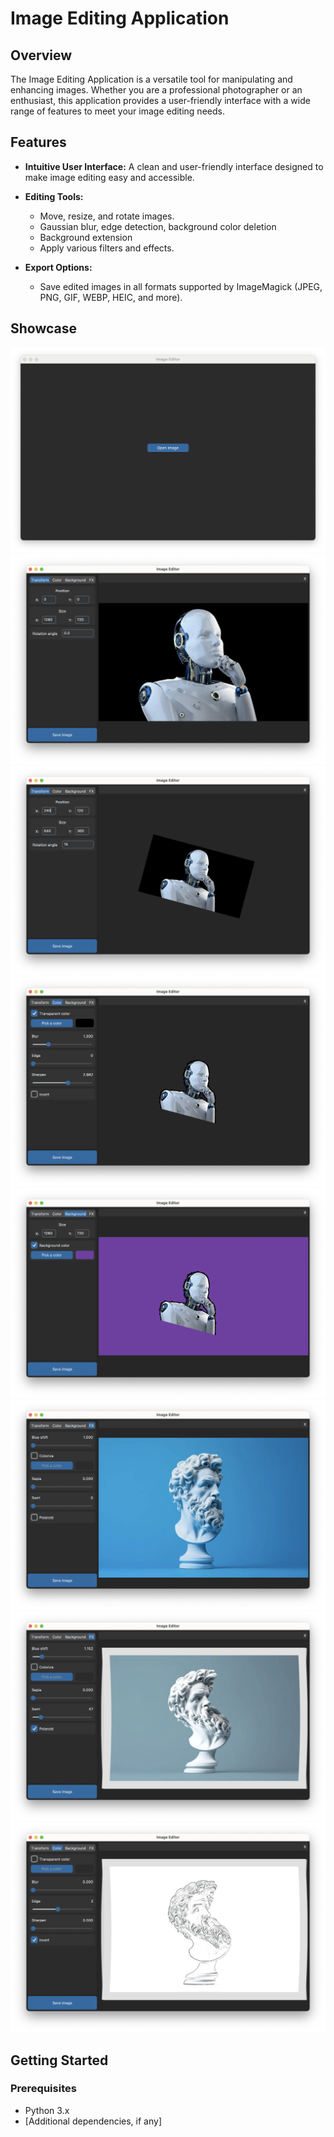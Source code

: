 # Image Editing Application

## Overview

The Image Editing Application is a versatile tool for manipulating and enhancing images. Whether you are a professional photographer or an enthusiast, this application provides a user-friendly interface with a wide range of features to meet your image editing needs.

## Features

- **Intuitive User Interface:** A clean and user-friendly interface designed to make image editing easy and accessible.

- **Editing Tools:**
  - Move, resize, and rotate images.
  - Gaussian blur, edge detection, background color deletion
  - Background extension
  - Apply various filters and effects.

- **Export Options:**
  - Save edited images in all formats supported by ImageMagick (JPEG, PNG, GIF, WEBP, HEIC, and more).

## Showcase
![Open image menu](examples/open_image.webp)
![Robot original photo](examples/robot.webp)
![Robot photo transformed](examples/transform.webp)
![Robot photo with deleted background](examples/color.webp)
![Robot photo with colored background](examples/background.webp)
![Bust photo](examples/bust.webp)
![Bust photo with applied special effects](examples/bust_fx.webp)
![Bust photo with applied color effects](examples/bust_color.webp)

## Getting Started

### Prerequisites

- Python 3.x
- [Additional dependencies, if any]

